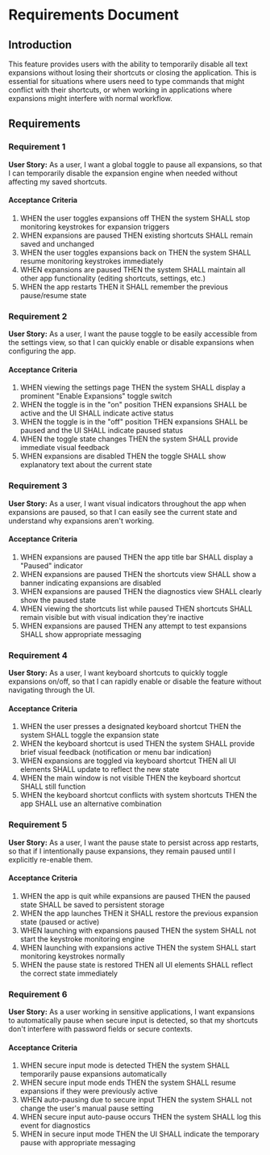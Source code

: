 # Requirements Document

## Introduction

This feature provides users with the ability to temporarily disable all text expansions without losing their shortcuts or closing the application. This is essential for situations where users need to type commands that might conflict with their shortcuts, or when working in applications where expansions might interfere with normal workflow.

## Requirements

### Requirement 1

**User Story:** As a user, I want a global toggle to pause all expansions, so that I can temporarily disable the expansion engine when needed without affecting my saved shortcuts.

#### Acceptance Criteria

1. WHEN the user toggles expansions off THEN the system SHALL stop monitoring keystrokes for expansion triggers
2. WHEN expansions are paused THEN existing shortcuts SHALL remain saved and unchanged
3. WHEN the user toggles expansions back on THEN the system SHALL resume monitoring keystrokes immediately
4. WHEN expansions are paused THEN the system SHALL maintain all other app functionality (editing shortcuts, settings, etc.)
5. WHEN the app restarts THEN it SHALL remember the previous pause/resume state

### Requirement 2

**User Story:** As a user, I want the pause toggle to be easily accessible from the settings view, so that I can quickly enable or disable expansions when configuring the app.

#### Acceptance Criteria

1. WHEN viewing the settings page THEN the system SHALL display a prominent "Enable Expansions" toggle switch
2. WHEN the toggle is in the "on" position THEN expansions SHALL be active and the UI SHALL indicate active status
3. WHEN the toggle is in the "off" position THEN expansions SHALL be paused and the UI SHALL indicate paused status
4. WHEN the toggle state changes THEN the system SHALL provide immediate visual feedback
5. WHEN expansions are disabled THEN the toggle SHALL show explanatory text about the current state

### Requirement 3

**User Story:** As a user, I want visual indicators throughout the app when expansions are paused, so that I can easily see the current state and understand why expansions aren't working.

#### Acceptance Criteria

1. WHEN expansions are paused THEN the app title bar SHALL display a "Paused" indicator
2. WHEN expansions are paused THEN the shortcuts view SHALL show a banner indicating expansions are disabled
3. WHEN expansions are paused THEN the diagnostics view SHALL clearly show the paused state
4. WHEN viewing the shortcuts list while paused THEN shortcuts SHALL remain visible but with visual indication they're inactive
5. WHEN expansions are paused THEN any attempt to test expansions SHALL show appropriate messaging

### Requirement 4

**User Story:** As a user, I want keyboard shortcuts to quickly toggle expansions on/off, so that I can rapidly enable or disable the feature without navigating through the UI.

#### Acceptance Criteria

1. WHEN the user presses a designated keyboard shortcut THEN the system SHALL toggle the expansion state
2. WHEN the keyboard shortcut is used THEN the system SHALL provide brief visual feedback (notification or menu bar indication)
3. WHEN expansions are toggled via keyboard shortcut THEN all UI elements SHALL update to reflect the new state
4. WHEN the main window is not visible THEN the keyboard shortcut SHALL still function
5. WHEN the keyboard shortcut conflicts with system shortcuts THEN the app SHALL use an alternative combination

### Requirement 5

**User Story:** As a user, I want the pause state to persist across app restarts, so that if I intentionally pause expansions, they remain paused until I explicitly re-enable them.

#### Acceptance Criteria

1. WHEN the app is quit while expansions are paused THEN the paused state SHALL be saved to persistent storage
2. WHEN the app launches THEN it SHALL restore the previous expansion state (paused or active)
3. WHEN launching with expansions paused THEN the system SHALL not start the keystroke monitoring engine
4. WHEN launching with expansions active THEN the system SHALL start monitoring keystrokes normally
5. WHEN the pause state is restored THEN all UI elements SHALL reflect the correct state immediately

### Requirement 6

**User Story:** As a user working in sensitive applications, I want expansions to automatically pause when secure input is detected, so that my shortcuts don't interfere with password fields or secure contexts.

#### Acceptance Criteria

1. WHEN secure input mode is detected THEN the system SHALL temporarily pause expansions automatically
2. WHEN secure input mode ends THEN the system SHALL resume expansions if they were previously active
3. WHEN auto-pausing due to secure input THEN the system SHALL not change the user's manual pause setting
4. WHEN secure input auto-pause occurs THEN the system SHALL log this event for diagnostics
5. WHEN in secure input mode THEN the UI SHALL indicate the temporary pause with appropriate messaging
